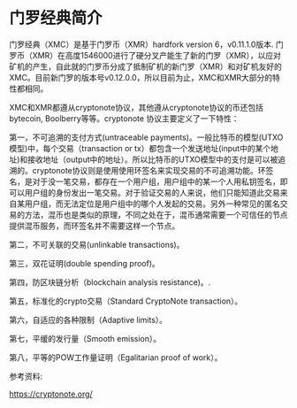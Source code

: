 # 门罗经典简介

门罗经典（XMC）是基于门罗币（XMR）hardfork version 6，v0.11.1.0版本.  门罗币（XMR）在高度1546000进行了硬分叉产能生了新的门罗（XMR），以应对矿机的产生，自此就的门罗币分成了抵制矿机的新门罗（XMR）和对矿机友好的XMC。目前新门罗的版本号v0.12.0.0，所以目前为止，XMC和XMR大部分的特性都相同。

XMC和XMR都遵从cryptonote协议，其他遵从cryptonote协议的币还包括bytecoin, Boolberry等等。cryptonote 协议主要定义了一下特性：

第一，不可追溯的支付方式\(untraceable payments\)。一般比特币的模型\(UTXO模型\)中，每个交易（transaction or tx）都包含一个发送地址\(input中的某个地址\)和接收地址（output中的地址）。所以比特币的UTXO模型中的支付是可以被追溯的。cryptonote协议则是使用使用环签名来实现交易的不可追溯功能。环签名，是对于没一笔交易，都存在一个用户组，用户组中的某一个人用私钥签名，即可以用户组的身份发出一笔交易。对于验证交易的人来说，他们只能知道此交易来自某用户组，而无法定位是用户组中的哪个人发起的交易。另外一种常见的匿名交易的方法，混币也是类似的原理，不同之处在于，混币通常需要一个可信任的节点提供混币服务，而环签名并不需要这样一个节点。

第二，不可关联的交易\(unlinkable transactions\)。

第三，双花证明\(double spending proof\)。

第四，防区块链分析（blockchain analysis resistance\)。.

第五，标准化的crypto交易（Standard CryptoNote transaction）。

第六，自适应的各种限制（Adaptive limits）。

第七，平缓的发行量（Smooth emission）。

第八，平等的POW工作量证明（Egalitarian proof of work）。

参考资料:

https://cryptonote.org/



